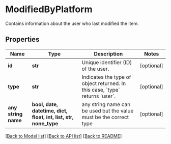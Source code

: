 # ModifiedByPlatform

Contains information about the user who last modified the item.

## Properties
Name | Type | Description | Notes
------------ | ------------- | ------------- | -------------
**id** | **str** | Unique identifier (ID) of the user. | [optional] 
**type** | **str** | Indicates the type of object returned. In this case, &#x60;type&#x60; returns &#x60;user&#x60;. | [optional] 
**any string name** | **bool, date, datetime, dict, float, int, list, str, none_type** | any string name can be used but the value must be the correct type | [optional]

[[Back to Model list]](../README.md#documentation-for-models) [[Back to API list]](../README.md#documentation-for-api-endpoints) [[Back to README]](../README.md)


